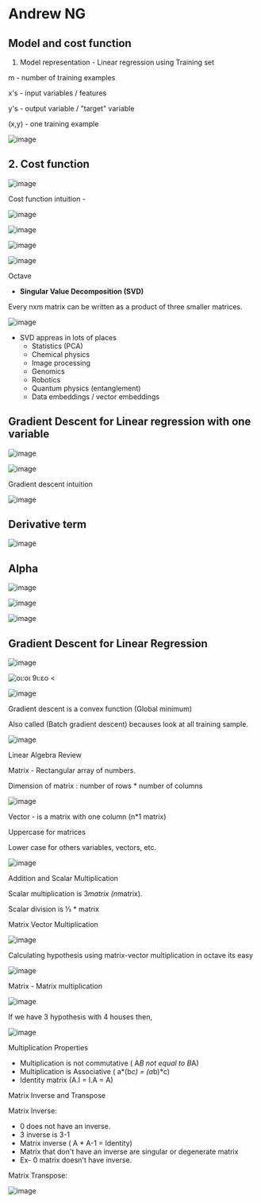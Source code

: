 # Andrew NG

## Model and cost function

1. Model representation - Linear regression using Training set

m - number of training examples

x's - input variables / features

y's - output variable / "target" variable

(x,y) - one training example

![image](media/Andrew-NG-image1.png)

## 2. Cost function

![image](media/Andrew-NG-image2.png)

Cost function intuition -

![image](media/Andrew-NG-image3.png)

![image](media/Andrew-NG-image4.png)

![image](media/Andrew-NG-image5.png)

![image](media/Andrew-NG-image6.png)

Octave

- **Singular Value Decomposition (SVD)**

Every nxm matrix can be written as a product of three smaller matrices.

![image](media/Andrew-NG-image7.jpeg)

- SVD appreas in lots of places
  - Statistics (PCA)
  - Chemical physics
  - Image processing
  - Genomics
  - Robotics
  - Quantum physics (entanglement)
  - Data embeddings / vector embeddings

## Gradient Descent for Linear regression with one variable

![image](media/Andrew-NG-image8.png)

![image](media/Andrew-NG-image9.png)

Gradient descent intuition

![image](media/Andrew-NG-image10.png)

## Derivative term

![image](media/Andrew-NG-image11.png)

## Alpha

![image](media/Andrew-NG-image12.png)

![image](media/Andrew-NG-image13.png)

![image](media/Andrew-NG-image14.png)

## Gradient Descent for Linear Regression

![image](media/Andrew-NG-image15.png)

![οι:οι 9ι:εο < ](media/Andrew-NG-image16.png)

![image](media/Andrew-NG-image17.png)

Gradient descent is a convex function (Global minimum)

Also called (Batch gradient descent) becauses look at all training sample.

![image](media/Andrew-NG-image18.png)

Linear Algebra Review

Matrix - Rectangular array of numbers.

Dimension of matrix : number of rows * number of columns

![image](media/Andrew-NG-image19.png)

Vector - is a matrix with one column (n*1 matrix)

Uppercase for matrices

Lower case for others variables, vectors, etc.

![image](media/Andrew-NG-image20.png)

Addition and Scalar Multiplication

Scalar multiplication is 3*matrix (n*matrix).

Scalar division is ⅓ * matrix

Matrix Vector Multiplication

![image](media/Andrew-NG-image21.png)

Calculating hypothesis using matrix-vector multiplication in octave its easy

![image](media/Andrew-NG-image22.png)

Matrix - Matrix multiplication

![image](media/Andrew-NG-image23.png)

If we have 3 hypothesis with 4 houses then,

![image](media/Andrew-NG-image24.png)

Multiplication Properties

- Multiplication is not commutative ( A*B not equal to B*A)
- Multiplication is Associative ( a*(b*c) = (a*b)*c)
- Identity matrix (A.I = I.A = A)

Matrix Inverse and Transpose

Matrix Inverse:

- 0 does not have an inverse.
- 3 inverse is 3-1
- Matrix inverse ( A * A-1 = Identity)
- Matrix that don't have an inverse are singular or degenerate matrix
- Ex- 0 matrix doesn't have inverse.

Matrix Transpose:

![image](media/Andrew-NG-image25.png)
